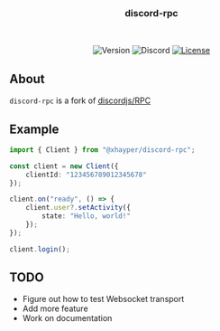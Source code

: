<!-- markdownlint-disable -->
<div align="center">
    <br />
    <h3>discord-rpc</h3>
    <br />
    <p>
        <a hrf="https://www.npmjs.com/package/@xhayper/discord-rpc" target="_blank"
            ><img src="https://img.shields.io/github/package-json/v/xhayper/discord-rpc/main" alt="Version"
        /></a>
        <a hrf="https://discord.com/invite/xTAR8nUs2g" target="_blank"
            ><img src="https://img.shields.io/discord/965168309731487805" alt="Discord"
        /></a>
        <a href="https://github.com/xhayper/discord-rpc/blob/main/LICENSE" target="_blank"
            ><img src="https://img.shields.io/github/license/xhayper/discord-rpc" alt="License"
        /></a>
    </p>
</div>
<!-- markdownlint-enable -->

## About

`discord-rpc` is a fork of [discordjs/RPC](https://github.com/discordjs/RPC)

## Example

```ts
import { Client } from "@xhayper/discord-rpc";

const client = new Client({
    clientId: "123456789012345678"
});

client.on("ready", () => {
    client.user?.setActivity({
        state: "Hello, world!"
    });
});

client.login();
```

## TODO

-   Figure out how to test Websocket transport
-   Add more feature
-   Work on documentation

